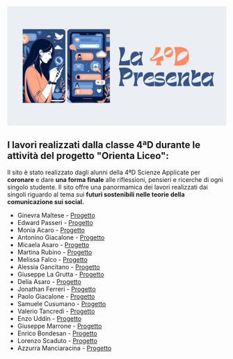 ![Immagine donna che guarda i social](alt2image.png)

## I lavori realizzati dalla classe 4ªD durante le attività del progetto "Orienta Liceo":

Il sito è stato realizzato dagli alunni della 4ªD Scienze Applicate per **coronare** e dare **una forma finale** alle riflessioni, pensieri e ricerche di ogni singolo studente. Il sito offre una panormamica dei lavori realizzati dai singoli riguardo al tema sui **futuri sostenibili nelle teorie della comunicazione sui social.**

- Ginevra Maltese - [Progetto](https://drive.google.com/file/d/1b2XyJx54bYj1KJBeZ0dVDeIfPd3qNcVX/view?usp=sharing)
- Edward Passeri - [Progetto](https://drive.google.com/file/d/11Wj1gjIKSYoVvdDQ8f_iPHJWnWgF7xZQ/view?usp=sharing)
- Monia Acaro - [Progetto](https://drive.google.com/file/d/19tRaPmDHGt_EPEmHDbuUVtpDA5C9GDYu/view?usp=sharing)
- Antonino Giacalone - [Progetto](https://drive.google.com/file/d/107RI4UgY5fdr9tAF8H-L4RA_6pV9d7ad/view?usp=sharing)
- Micaela Asaro - [Progetto](https://drive.google.com/file/d/1JZKIiaWAuIXvfYt28qB0tUj-PaHGwHVX/view?usp=sharing)
- Martina Rubino - [Progetto](https://drive.google.com/file/d/1UfSu7PO_fHiW6VcmcelXJIZF1HTUr9bB/view?usp=sharing)
- Melissa Falco - [Progetto](https://drive.google.com/file/d/17mY4G0m5kDJ-BXhgAuBEehNzO992ppGk/view?usp=sharing)
- Alessia Gancitano - [Progetto](https://drive.google.com/file/d/1fL2cEFPvIDTFgpze2XKoUtGUd_wgtwd0/view?usp=sharing)
- Giuseppe La Grutta - [Progetto](https://drive.google.com/file/d/1pE_xu3o9YnUUu5TYkaJ6Aaz_tnBjyH29/view?usp=sharing)
- Delia Asaro - [Progetto](https://drive.google.com/file/d/1ZXbKnN6mnB-a0K1krDZyCx7-k9r450WF/view?usp=sharing)
- Jonathan Ferreri - [Progetto](https://drive.google.com/file/d/1KE-7ZY3nL0eiIOqgdviW0Gm0VVoAdC5M/view?usp=sharing)
- Paolo Giacalone - [Progetto](https://drive.google.com/file/d/1R65t2UYj6lHK3WzzXjA-x5SkpO7KvHjI/view?usp=sharing)
- Samuele Cusumano - [Progetto](https://docs.google.com/presentation/d/1tq4MvlYJKnE6D-ue-jtQC5o-m69GZKcP/edit?usp=sharing&ouid=109208282203439835585&rtpof=true&sd=true)
- Valerio Tancredi - [Progetto](https://docs.google.com/presentation/d/1Zk_hy06EWhe2K8czf69SL6yYSgLifG3d/edit?usp=sharing&ouid=109208282203439835585&rtpof=true&sd=true)
- Enzo Uddin - [Progetto](https://docs.google.com/presentation/d/1i0MZ4EOe6dfpxahwvnJk2dAGy7uwLWnZ/edit?usp=sharing&ouid=109208282203439835585&rtpof=true&sd=true)
- Giuseppe Marrone - [Progetto](https://drive.google.com/file/d/1SPT4Mk2c-Ck4DE2KdC5SK8e3hlkXUwX-/view?usp=sharing)
- Enrico Bondesan - [Progetto](https://drive.google.com/file/d/138wKNl0sny3Q4za4bGCpTF7hdwl8kQ0Q/view?usp=sharing)
- Lorenzo Scaduto - [Progetto](https://drive.google.com/file/d/16P9Xq6sK4Y02tuKrNKkoUgLhM9FV_U84/view?usp=sharing)
- Azzurra Manciaracina - [Progetto](https://onedrive.live.com/edit?id=4471833ACEA76550!515&resid=4471833ACEA76550!515&ithint=file%2cpptx&authkey=!AONegCZAhiBxKAY&wdo=2&cid=4471833acea76550)
